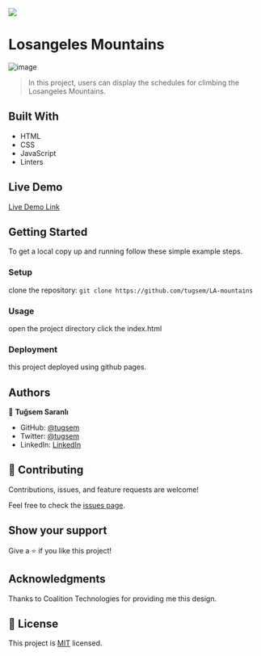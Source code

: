 ![](https://img.shields.io/badge/Microverse-blueviolet)

# Losangeles Mountains

 ![image](./assets/project.png)
> In this project, users can display the schedules for climbing the Losangeles Mountains.

## Built With

- HTML
- CSS
- JavaScript
- Linters

## Live Demo

[Live Demo Link](https://tugsem.github.io/LA-mountains/)


## Getting Started

To get a local copy up and running follow these simple example steps.

### Setup
clone the repository:
`git clone https://github.com/tugsem/LA-mountains`

### Usage
open the project directory
click the index.html

### Deployment
this project deployed using github pages.


## Authors

👤 **Tuğsem Saranlı**

- GitHub: [@tugsem](https://github.com/tugsem)
- Twitter: [@tugsem](https://twitter.com/tugsemSAranli)
- LinkedIn: [LinkedIn](https://linkedin.com/in/tugsem)


## 🤝 Contributing

Contributions, issues, and feature requests are welcome!

Feel free to check the [issues page](../../issues/).

## Show your support

Give a ⭐️ if you like this project!

## Acknowledgments

Thanks to Coalition Technologies for providing me this design.

## 📝 License

This project is [MIT](./LICENSE) licensed.
